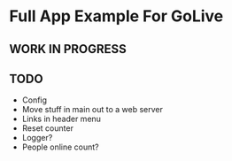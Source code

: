 # Full App Example For GoLive

## WORK IN PROGRESS

## TODO

* Config
* Move stuff in main out to a web server
* Links in header menu
* Reset counter
* Logger?
* People online count?
